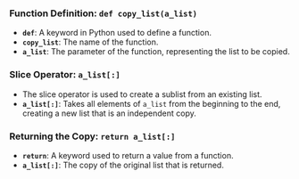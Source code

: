 ### Function Definition: `def copy_list(a_list)`

- **`def`**: A keyword in Python used to define a function.
- **`copy_list`**: The name of the function.
- **`a_list`**: The parameter of the function, representing the list to be copied.

### Slice Operator: `a_list[:]`

- The slice operator is used to create a sublist from an existing list.
- **`a_list[:]`**: Takes all elements of `a_list` from the beginning to the end, creating a new list that is an independent copy.

### Returning the Copy: `return a_list[:]`

- **`return`**: A keyword used to return a value from a function.
- **`a_list[:]`**: The copy of the original list that is returned.
